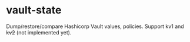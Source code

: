 # vault-state

Dump/restore/compare Hashicorp Vault values, policies. Support kv1 and ~~kv2~~ \(not implemented yet\).

